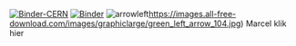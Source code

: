 [![Binder-CERN](https://mybinder.org/badge_logo.svg)](https://mybinder.org/v2/gh/lexgr/bfys-binder-pyhep/main?filepath=notebook.ipynb)
[![Binder](https://mybinder.org/badge_logo.svg)](https://mybinder.org/v2/gh/lexgr/bfys-binder-pyhep/main?filepath=notebook.ipynb)
![arrowleft](http://url/to/img.png)https://images.all-free-download.com/images/graphiclarge/green_left_arrow_104.jpg) Marcel klik hier
